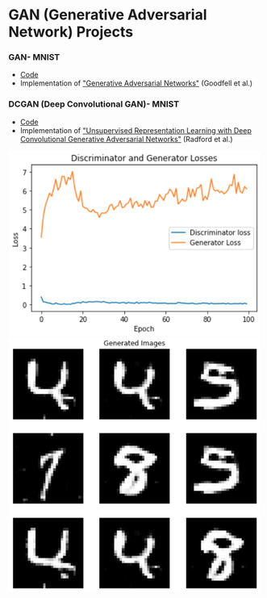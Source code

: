 # GAN (Generative Adversarial Network) Projects

### GAN- MNIST
- [Code](https://github.com/WillMartin7/ai-basic-projects/blob/main/GAN/MNIST_GAN.py)
- Implementation of ["Generative Adversarial Networks"](https://arxiv.org/pdf/1406.2661.pdf) (Goodfell et al.)

### DCGAN (Deep Convolutional GAN)- MNIST
- [Code](https://github.com/WillMartin7/ai-basic-projects/blob/main/GAN/MNIST_DCGAN.py)
- Implementation of ["Unsupervised Representation Learning with Deep Convolutional Generative Adversarial Networks"](https://arxiv.org/pdf/1511.06434.pdf) (Radford et al.)

<img src="images/MNIST_DCGAN_losses.png" width="500">

<img src="images/MNIST_DCGAN_outputs.png" width="500">

